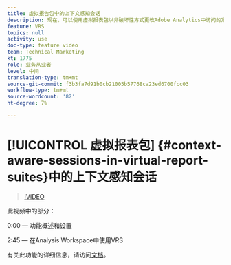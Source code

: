 ```yaml
---
title: 虚拟报告包中的上下文感知会话
description: 现在，可以使用虚拟报表包以非破坏性方式更改Adobe Analytics中访问的定义。 我们会向您展示如何执行此操作以及可用的不同选项。
feature: VRS
topics: null
activity: use
doc-type: feature video
team: Technical Marketing
kt: 1775
role: 业务从业者
level: 中间
translation-type: tm+mt
source-git-commit: f3b3fa7d91b0cb21005b57768ca23ed6700fcc03
workflow-type: tm+mt
source-wordcount: '82'
ht-degree: 7%

---
```



# [!UICONTROL 虚拟报表包] {#context-aware-sessions-in-virtual-report-suites}中的上下文感知会话

>[!VIDEO](https://video.tv.adobe.com/v/23545/?quality=12)

此视频中的部分：

0:00 — 功能概述和设置

2:45 — 在Analysis Workspace中使用VRS

有关此功能的详细信息，请访问[文档](https://marketing.adobe.com/resources/help/en_US/reference/vrs-mobile-visit-processing.html)。
